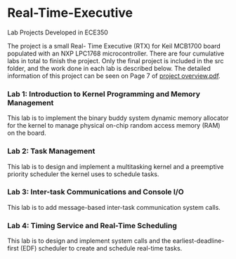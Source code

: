 # Real-Time-Executive
Lab Projects Developed in ECE350

The project is a small Real- Time Executive (RTX) for Keil MCB1700 board populated with an NXP LPC1768 microcontroller. There are four cumulative labs in total to finish the project. Only the final project is included in the src folder, and the work done in each lab is described below. The detailed information of this project can be seen on Page 7 of [project overview.pdf](https://github.com/k5xing/Project-Overview/blob/main/project%20overview%20-%20Kehan%20Xing.pdf).

### Lab 1: Introduction to Kernel Programming and Memory Management
This lab is to implement the binary buddy system dynamic memory allocator for the kernel to manage physical on-chip random access memory (RAM) on the board.


### Lab 2: Task Management
This lab is to design and implement a multitasking kernel and a preemptive priority scheduler the kernel uses to schedule tasks.

### Lab 3: Inter-task Communications and Console I/O
This lab is to add message-based inter-task communication system calls.

### Lab 4: Timing Service and Real-Time Scheduling 
This lab is to design and implement system calls and the earliest-deadline-first (EDF) scheduler to create and schedule real-time tasks.